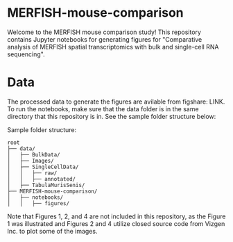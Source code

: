 # MERFISH-mouse-comparison

Welcome to the MERFISH mouse comparison study! This repository contains Jupyter notebooks for generating figures for "Comparative analysis of MERFISH spatial transcriptomics with bulk and single-cell RNA sequencing".

# Data
The processed data to generate the figures are avilable from figshare: LINK. To run the notebooks, make sure that the data folder is in the same directory that this repository is in. See the sample folder structure below:

Sample folder structure:
```
root
├── data/
│   ├── BulkData/
│   ├── Images/
│   ├── SingleCellData/
│   │   ├── raw/
│   │   ├── annotated/
│   ├── TabulaMurisSenis/
├── MERFISH-mouse-comparison/
│   ├── notebooks/
│   │   ├── figures/
```

Note that Figures 1, 2, and 4 are not included in this repository, as the Figure 1 was illustrated and Figures 2 and 4 utilize closed source code from Vizgen Inc. to plot some of the images.
